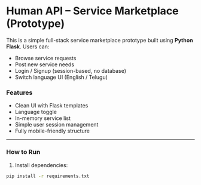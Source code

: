 # Human API – Service Marketplace (Prototype)

This is a simple full-stack service marketplace prototype built using **Python Flask**. Users can:

- Browse service requests
- Post new service needs
- Login / Signup (session-based, no database)
- Switch language UI (English / Telugu)

### Features
- Clean UI with Flask templates
- Language toggle
- In-memory service list
- Simple user session management
- Fully mobile-friendly structure

---

### How to Run

1. Install dependencies:

```bash
pip install -r requirements.txt
